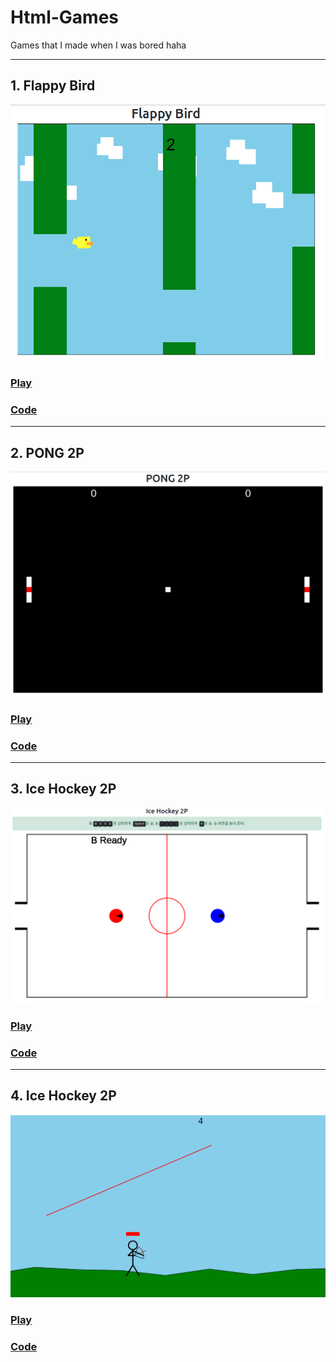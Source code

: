 # Html-Games

Games that I made when I was bored haha

---
## 1. Flappy Bird
![](img/flppy.png)

### [Play](https://jellyho.com/media/single_pages/images/2022/11/04/Flappy_Bird.html)

### [Code](https://github.com/jellyho/Html-Games/blob/master/Flappy%20Bird.html)

---
## 2. PONG 2P
![](img/pong.png)

### [Play](https://jellyho.com/media/single_pages/images/2022/11/03/Pong2P.html)

### [Code](https://github.com/jellyho/Html-Games/blob/master/Pong2P.html)

---
## 3. Ice Hockey 2P
![](img/hockey.png)

### [Play](https://jellyho.com/media/single_pages/images/2022/12/01/IceHockey.html)

### [Code](https://github.com/jellyho/Html-Games/blob/master/IceHockey.html)

---
## 4. Ice Hockey 2P
![](img/archer.png)

### [Play](https://jellyho.com/media/single_pages/images/2022/12/01/IceHockey.html)

### [Code](https://github.com/jellyho/Html-Games/blob/master/IceHockey.html](https://github.com/jellyho/Html-Games/blob/master/archer.html)https://github.com/jellyho/Html-Games/blob/master/archer.html)
